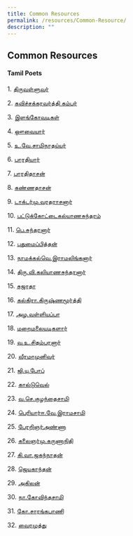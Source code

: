 ```yaml
---
title: Common Resources
permalink: /resources/Common-Resource/
description: ""
---
```

## Common Resources




#### Tamil Poets

1. [திருவள்ளுவர்](/images/Slide1.jpg)

2. [கவிச்சக்கரவர்த்தி கம்பர்](/images/Slide2.jpg)

3. [இளங்கோவடிகள்](/images/Slide3.jpg)

4. [ஔவையார்](/images/Slide4.jpg)

5. [உ.வே.சாமிநாதய்யர்](/images/Slide5.jpg)

6. [பாரதியார்](/images/Slide6.jpg)

7. [பாரதிதாசன்](/images/Slide7.jpg)

8. [கண்ணதாசன்](/images/Slide8.jpg)

9. [டாக்டர்மு.வரதராசனார்](/images/Slide9.jpg)

10. [பட்டுக்கோட்டைகல்யாணசுந்தரம்](/images/Slide10.jpg)

11. [பெ.சுந்தரனார்](/images/Slide11.jpg)

12. [புதுமைப்பித்தன்](/images/Slide12.jpg)

13. [நாமக்கல்வெ.இராமலிங்கனார்](/images/Slide13.jpg)

14. [திரு.வி.கலியாணசுந்தரனார்](/images/Slide14.jpg)

15. [சுஜாதா](/images/Slide15.jpg)

16. [கல்கிரா.கிருஷ்ணமூர்த்தி](/images/Slide16.jpg)

17. [அழ.வள்ளியப்பா](/images/Slide17.jpg)

18. [மறைமலையடிகளார்](/images/Slide18.jpg)

19. [வ.உ.சிதம்பரனார்](/images/Slide19.jpg)

20. [வீரமாமுனிவர்](/images/Slide20.jpg)

21. [ஜி.யு.போப்](/images/Slide21.jpg)

22. [கால்டுவெல்](/images/Slide22.jpg)

23. [வ.செ.குழந்தைசாமி](/images/Slide23.jpg)

24. [பெரியார்ஈ.வே.இராமசாமி](/images/Slide24.jpg)

25. [பேரறிஞர்அண்ணா](/images/Slide25.jpg)

26. [கலைஞர்மு.கருணாநிதி](/images/Slide26.jpg)

27. [கி.வா.ஜகந்நாதன்](https://uptlc.moe.edu.sg/wp-content/uploads/2021/11/Slide27.jpg)

28. [ஜெயகாந்தன்](https://uptlc.moe.edu.sg/wp-content/uploads/2021/11/Slide28.jpg)

29. [அகிலன்](https://uptlc.moe.edu.sg/wp-content/uploads/2021/11/Slide29.jpg)

30. [நா.கோவிந்தசாமி](https://uptlc.moe.edu.sg/wp-content/uploads/2021/11/Slide30.jpg)

31. [கோ.சாரங்கபாணி](https://uptlc.moe.edu.sg/wp-content/uploads/2021/11/Slide31.jpg)

32. [வைரமுத்து](https://uptlc.moe.edu.sg/wp-content/uploads/2021/11/Slide32.jpg)